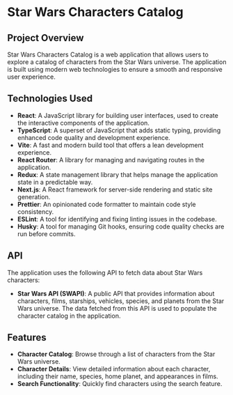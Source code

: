 # Star Wars Characters Catalog

## Project Overview

Star Wars Characters Catalog is a web application that allows users to explore a catalog of characters from the Star Wars universe. The application is built using modern web technologies to ensure a smooth and responsive user experience.

## Technologies Used

- **React**: A JavaScript library for building user interfaces, used to create the interactive components of the application.
- **TypeScript**: A superset of JavaScript that adds static typing, providing enhanced code quality and development experience.
- **Vite**: A fast and modern build tool that offers a lean development experience.
- **React Router**: A library for managing and navigating routes in the application.
- **Redux**: A state management library that helps manage the application state in a predictable way.
- **Next.js**: A React framework for server-side rendering and static site generation.
- **Prettier**: An opinionated code formatter to maintain code style consistency.
- **ESLint**: A tool for identifying and fixing linting issues in the codebase.
- **Husky**: A tool for managing Git hooks, ensuring code quality checks are run before commits.

## API

The application uses the following API to fetch data about Star Wars characters:

- **Star Wars API (SWAPI)**: A public API that provides information about characters, films, starships, vehicles, species, and planets from the Star Wars universe. The data fetched from this API is used to populate the character catalog in the application.

## Features

- **Character Catalog**: Browse through a list of characters from the Star Wars universe.
- **Character Details**: View detailed information about each character, including their name, species, home planet, and appearances in films.
- **Search Functionality**: Quickly find characters using the search feature.
